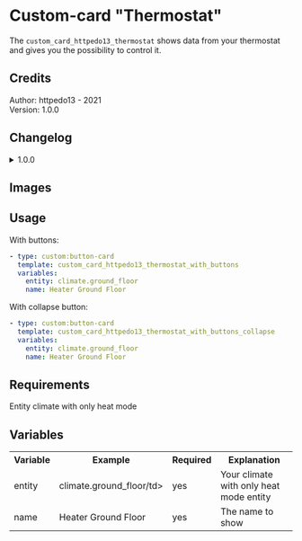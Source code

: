 # Custom-card "Thermostat"
The `custom_card_httpedo13_thermostat` shows data from your thermostat and gives you the possibility to control it.

## Credits
Author: httpedo13 - 2021  
Version: 1.0.0  

## Changelog
<details>
<summary>1.0.0</summary>
Initial release
</details>

## Images


## Usage

With buttons:
```yaml
- type: custom:button-card
  template: custom_card_httpedo13_thermostat_with_buttons
  variables:
  	entity: climate.ground_floor
  	name: Heater Ground Floor
```

With collapse button:
```yaml
- type: custom:button-card
  template: custom_card_httpedo13_thermostat_with_buttons_collapse
  variables:
  	entity: climate.ground_floor
  	name: Heater Ground Floor
```

## Requirements
Entity climate with only heat mode

## Variables
<table>
<tr>
<th>Variable</th>
<th>Example</th>
<th>Required</th>
<th>Explanation</th>
</tr>
<tr>
<td>entity</td>
<td>climate.ground_floor/td>
<td>yes</td>
<td>Your climate with only heat mode entity</td>
</tr>
<tr>
<td>name</td>
<td>Heater Ground Floor</td>
<td>yes</td>
<td>The name to show</td>
</tr>
</table>


